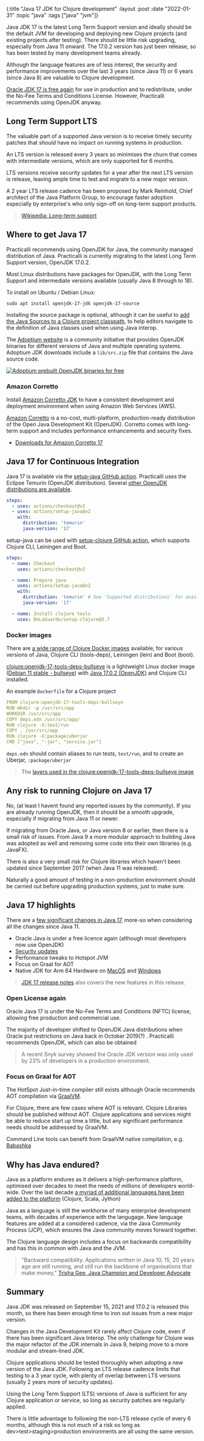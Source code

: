 {:title "Java 17 JDK for Clojure development"
:layout :post
:date "2022-01-31"
:topic "java"
:tags  ["java" "jvm"]}


Java JDK 17 is the latest Long Term Support version and ideally should be the default JVM for developing and deploying new Clojure projects (and existing projects after testing). There should be little risk upgrading, especially from Java 11 onward.  The 17.0.2 version has just been release, so has been tested by many development teams already.

Although the language features are of less interest, the security and performance improvements over the last 3 years (since Java 11) or 6 years (since Java 8) are valuable to Clojure development.

[Oracle JDK 17 is free again](https://www.infoq.com/news/2021/10/oracle-jdk-free-again/) for use in production and to redistribute, under the No-Fee Terms and Conditions License.  However, Practicalli recommends using OpenJDK anyway.


<!-- more -->

## Long Term Support LTS

The valuable part of a supported Java version is to receive timely security patches that should have no impact on running systems in production.

An LTS version is released every 3 years so minimises the churn that comes with intermediate versions, which are only supported for 6 months.

LTS versions receive security updates for a year after the next LTS version is release, leaving ample time to test and migrate to a new major version.

A 2 year LTS release cadence has been proposed by Mark Reinhold, Chief architect of the Java Platform Group, to encourage faster adoption especially by enterprise's who only sign-off on long-term support products.

> [Wikipedia: Long-term support](https://en.wikipedia.org/wiki/Long-term_support)


## Where to get Java 17

Practicalli recommends using OpenJDK for Java, the community managed distribution of Java.  Practicalli is currently migrating to the latest Long Term Support version, OpenJDK 17.0.2.

Most Linux distributions have packages for OpenJDK, with the Long Term Support and intermediate versions available (usually Java 8 through to 18).

To install on Ubuntu / Debian Linux:

```shell
sudo apt install openjdk-17-jdk openjdk-17-source
```

Installing the source package is optional, although it can be useful to [add the Java Sources to a Clojure project classpath](https://github.com/practicalli/clojure-deps-edn#java-sources), to help editors navigate to the definition of Java classes used when using Java interop.

The [Adoptium website](https://adoptium.net/) is a community initiative that provides OpenJDK binaries for different versions of Java and multiple operating systems. Adoptium JDK downloads include a `lib/src.zip` file that contains the Java source code.

[![Adoptium prebuilt OpenJDK binaries for free](https://raw.githubusercontent.com/practicalli/graphic-design/live/java/screenshots/java-adoptium-website-temurin-17.png)](https://adoptium.net/)


### Amazon Corretto

Install [Amazon Corretto JDK](https://aws.amazon.com/corretto/) to have a consistent development and deployment environment when using Amazon Web Services (AWS).

[Amazon Corretto](https://aws.amazon.com/corretto/) is a no-cost, multi-platform, production-ready distribution of the Open Java Development Kit (OpenJDK). Corretto comes with long-term support and includes performance enhancements and security fixes.

* [Downloads for Amazon Corretto 17](https://docs.aws.amazon.com/corretto/latest/corretto-17-ug/downloads-list.html)


## Java 17 for Continuous Integration

Java 17 is available via the [setup-java GitHub action](https://github.com/actions/setup-java).  Practicalli uses the Eclipse Temurin (OpenJDK distribution).  Several [other OpenJDK distributions are available](https://github.com/actions/setup-java#supported-distributions).

```yaml
steps:
  - uses: actions/checkout@v2
  - uses: actions/setup-java@v2
    with:
      distribution: 'temurin'
      java-version: '17'
```

setup-java can be used with [setup-clojure GitHub action](https://github.com/DeLaGuardo/setup-clojure), which supports Clojure CLI, Leiningen and Boot.

```yaml
steps:
  - name: Checkout
    uses: actions/checkout@v2

  - name: Prepare java
    uses: actions/setup-java@v2
    with:
      distribution: 'temurin' # See 'Supported distributions' for available options
      java-version: '17'

  - name: Install clojure tools
    uses: DeLaGuardo/setup-clojure@3.7
```

### Docker images

There are [a wide range of Clojure Docker images](https://hub.docker.com/_/clojure/) available, for various versions of Java, Clojure CLI (tools-deps), Leiningen (lein) and Boot (boot).

[clojure:openjdk-17-tools-deps-bullseye](https://github.com/Quantisan/docker-clojure/blob/730187eb7b737d288e3fd8b4cec0e85578c089d6/target/openjdk-17-slim-bullseye/tools-deps/Dockerfile) is a lightweight Linux docker image ([Debian 11 stable - bullseye](https://www.debian.org/releases/)) with [Java 17.0.2 (OpenJDK)](https://hub.docker.com/_/openjdk) and Clojure CLI installed.

An example `Dockerfile` for a Clojure project

```yaml
FROM clojure:openjdk-17-tools-deps-bullseye
RUN mkdir -p /usr/src/app
WORKDIR /usr/src/app
COPY deps.edn /usr/src/app/
RUN clojure -X:test/run
COPY . /usr/src/app
RUN clojure -X:package/uberjar
CMD ["java", "-jar", "service.jar"]
```

`deps.edn` should contain aliases to run tests, `test/run`, and to create an Uberjar, `:package/uberjar`

> The [layers used in the clojure:openjdk-17-tools-deps-bullseye image](https://hub.docker.com/layers/clojure/library/clojure/openjdk-17-tools-deps-bullseye/images/sha256-2ce9392f858cad109022f904177d592dad51548eba0c063e5ea5faa9de99f5f8?context=explore)


## Any risk to running Clojure on Java 17

No, (at least I havent found any reported issues by the community).  If you are already running OpenJDK, then it should be a smooth upgrade, especially if migrating from Java 11 or newer.

If migrating from Oracle Java, or Java version 8 or earlier, then there is a small risk of issues. From Java 9 a more modular approach to building Java was adopted as well and removing some code into their own libraries (e.g. JavaFX).

There is also a very small risk for Clojure libraries which haven't been updated since September 2017 (when Java 11 was released).

Naturally a good amount of testing in a non-production environment should be carried out before upgrading production systems, just to make sure.


## Java 17 highlights

There are a [few significant changes in Java 17](https://docs.oracle.com/en/java/javase/17/migrate/significant-changes-jdk-release.html), more-so when considering all the changes since Java 11.

* Oracle Java is under a free licence again (although most developers now use OpenJDK)
* [Security updates](https://docs.oracle.com/en/java/javase/17/migrate/security-updates.html)
* Performance tweaks to Hotspot JVM
* Focus on Graal for AOT
* Native JDK for Arm 64 Hardware on [MacOS](https://openjdk.java.net/jeps/391) and [Windows](https://openjdk.java.net/jeps/388)

> [JDK 17 release notes](https://www.oracle.com/java/technologies/javase/17-relnote-issues.html) also covers the new features in this release.


### Open License again

Oracle Java 17 is under the No-Fee Terms and Conditions (NFTC) license, allowing free production and commercial use.

The majority of developer shifted to OpenJDK Java distributions when Oracle put restrictions on Java back in October 2019(?) .  Practicalli recommends OpenJDK, which can also be obtained

> A recent Snyk survey showed the Oracle JDK version was only used by 23% of developers in a production environment.


### Focus on Graal for AOT

The HotSpot Just-in-time compiler still exists although Oracle recommends AOT compilation via [GraalVM](https://www.graalvm.org/).

For Clojure, there are few cases where AOT is relevant.  Clojure Libraries should be published without AOT.  Clojure applications and services might be able to reduce start up time a little, but any significant performance needs should be addressed by GraalVM.

Command Line tools can benefit from GraalVM native compilation, e.g. [Babashka](https://babashka.org/)


## Why has Java endured?

Java as a platform endures as it delivers a high-performance platform, optimised over decades to meet the needs of millions of developers world-wide.  Over the last decade [a myriad of additional languages have been added to the platform](https://en.wikipedia.org/wiki/List_of_JVM_languages "Wikipedia: List of JVM Languages") (Clojure, Scala, Jython)

Java as a language is still the workhorse of many enterprise development teams, with decades of experience with the langugage.  New language features are added at a considered cadence, via the Java Community Process (JCP), which ensures the Java community moves forward together.

The Clojure language design includes a focus on backwards compatibility and has this in common with Java and the JVM.

> "Backward compatibility. Applications written in Java 10, 15, 20 years ago are still running, and still run the backbone of organisations that make money," [Trisha Gee, Java Champion and Developer Advocate](https://trishagee.com/)


## Summary

Java JDK was released on September 15, 2021 and 17.0.2 is released this month, so there has been enough time to iron out issues from a new major version.

Changes in the Java Development Kit rarely affect Clojure code, even if there has been significant Java Interop.  The only challenge for Clojure was the major refactor of the JDK internals in Java 9, helping move to a more modular and stream-lined JDK.

Clojure applications should be tested thoroughly when adopting a new version of the Java JDK.  Following an LTS release cadence limits that testing to a 3 year cycle, with plenty of overlap between LTS versions (usually 2 years more of security updates).

Using the Long Term Support (LTS) versions of Java is sufficient for any Clojure application or service, so long as security patches are regularly applied.

There is little advantage to following the non-LTS release cycle of every 6 months, although this is not much of a risk so long as dev>test>staging>production environments are all using the same version.
